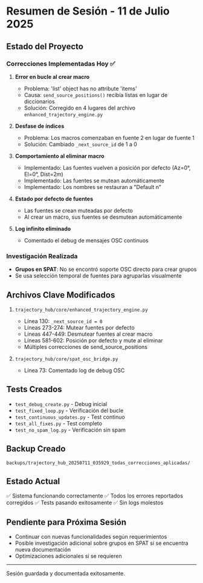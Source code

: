 # Resumen de Sesión - 11 de Julio 2025

## Estado del Proyecto

### Correcciones Implementadas Hoy ✅

1. **Error en bucle al crear macro**
   - Problema: 'list' object has no attribute 'items'
   - Causa: `send_source_positions()` recibía listas en lugar de diccionarios
   - Solución: Corregido en 4 lugares del archivo `enhanced_trajectory_engine.py`

2. **Desfase de índices**
   - Problema: Los macros comenzaban en fuente 2 en lugar de fuente 1
   - Solución: Cambiado `_next_source_id` de 1 a 0

3. **Comportamiento al eliminar macro**
   - Implementado: Las fuentes vuelven a posición por defecto (Az=0°, El=0°, Dist=2m)
   - Implementado: Las fuentes se mutean automáticamente
   - Implementado: Los nombres se restauran a "Default n"

4. **Estado por defecto de fuentes**
   - Las fuentes se crean muteadas por defecto
   - Al crear un macro, sus fuentes se desmutean automáticamente

5. **Log infinito eliminado**
   - Comentado el debug de mensajes OSC continuos

### Investigación Realizada

- **Grupos en SPAT**: No se encontró soporte OSC directo para crear grupos
- Se usa selección temporal de fuentes para agruparlas visualmente

## Archivos Clave Modificados

1. `trajectory_hub/core/enhanced_trajectory_engine.py`
   - Línea 130: `_next_source_id = 0`
   - Líneas 273-274: Mutear fuentes por defecto
   - Líneas 447-449: Desmutear fuentes al crear macro
   - Líneas 581-602: Posición por defecto y mute al eliminar
   - Múltiples correcciones de send_source_positions

2. `trajectory_hub/core/spat_osc_bridge.py`
   - Línea 73: Comentado log de debug OSC

## Tests Creados

- `test_debug_create.py` - Debug inicial
- `test_fixed_loop.py` - Verificación del bucle
- `test_continuous_updates.py` - Test continuo
- `test_all_fixes.py` - Test completo
- `test_no_spam_log.py` - Verificación sin spam

## Backup Creado

`backups/trajectory_hub_20250711_035929_todas_correcciones_aplicadas/`

## Estado Actual

✅ Sistema funcionando correctamente
✅ Todos los errores reportados corregidos
✅ Tests pasando exitosamente
✅ Sin logs molestos

## Pendiente para Próxima Sesión

- Continuar con nuevas funcionalidades según requerimientos
- Posible investigación adicional sobre grupos en SPAT si se encuentra nueva documentación
- Optimizaciones adicionales si se requieren

---
Sesión guardada y documentada exitosamente.